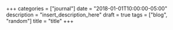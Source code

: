 +++
categories = ["journal"]
date = "2018-01-01T10:00:00-05:00"
description = "insert_description_here"
draft = true
tags = ["blog", "random"]
title = "title"
+++

